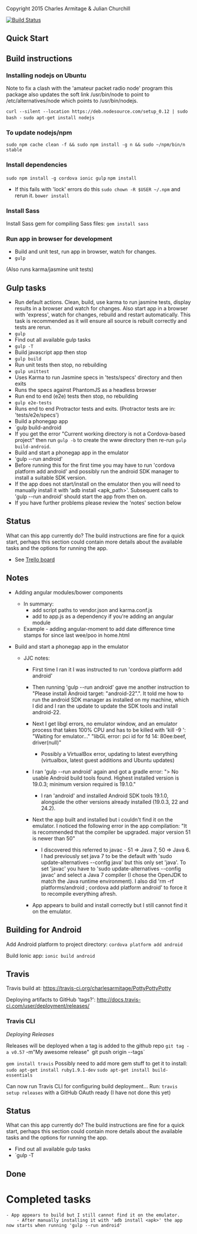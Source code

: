Copyright 2015 Charles Armitage & Julian Churchill

[![Build Status](https://travis-ci.org/charlesarmitage/PottyPottyPotty.svg?branch=master)](https://travis-ci.org/charlesarmitage/PottyPottyPotty)

## Quick Start

## Build instructions

### Installing nodejs on Ubuntu ###
Note to fix a clash with the 'amateur packet radio node' program this package also updates the soft link /usr/bin/node to point to /etc/alternatives/node which points to /usr/bin/nodejs.

`curl --silent --location https://deb.nodesource.com/setup_0.12 | sudo bash -`
`sudo apt-get install nodejs`

### To update nodejs/npm ###
`sudo npm cache clean -f && sudo npm install -g n && sudo ~/npm/bin/n stable`

### Install dependencies ###
`sudo npm install -g cordova ionic gulp`
`npm install`
  - If this fails with 'lock' errors do this `sudo chown -R $USER ~/.npm` and rerun it.
`bower install`

### Install Sass ###
Install Sass gem for compiling Sass files:
`gem install sass`

### Run app in browser for development ###
- Build and unit test, run app in browser, watch for changes.
 - `gulp`

(Also runs karma/jasmine unit tests)

## Gulp tasks

- Run default actions. Clean, build, use karma to run jasmine tests, display results in a browser and watch for changes. Also start app in a browser with 'express', watch for changes, rebuild and restart automatically. This task is recommended as it will ensure all source is rebuilt correctly and tests are rerun.
 - `gulp`
- Find out all available gulp tasks
 - `gulp -T`
- Build javascript app then stop
 - `gulp build`
- Run unit tests then stop, no rebuilding
 - `gulp unittest`
 - Uses Karma to run Jasmine specs in 'tests/specs' directory and then exits
 - Runs the specs against PhantomJS as a headless browser
- Run end to end (e2e) tests then stop, no rebuilding
 - `gulp e2e-tests`
 - Runs end to end Protractor tests and exits. (Protractor tests are in: 'tests/e2e/specs')
- Build a phonegap app
 - `gulp build-android
  - If you get the error "Current working directory is not a Cordova-based project" then run `gulp -b` to create the www directory then re-run `gulp build-android`.
- Build and start a phonegap app in the emulator
 - 'gulp --run android'
  - Before running this for the first time you may have to run 'cordova platform add android' and possibly run the android SDK manager to install a suitable SDK version.
  - If the app does not start/install on the emulator then you will need to manually install it with 'adb install <apk_path>'. Subsequent calls to 'gulp --run android' should start the app from then on.
  - If you have further problems please review the 'notes' section below

## Status

What can this app currently do? The build instructions are fine for a quick start, perhaps this section could
contain more details about the available tasks and the options for running the app.

- See [Trello board](https://trello.com/b/CssnKlKA/potty-training-app)

## Notes

- Adding angular modules/bower components
  - In summary:
    - add script paths to vendor.json and karma.conf.js
    - add to app.js as a dependency if you're adding an angular module
  - Example - adding angular-moment to add date difference time stamps for since last wee/poo in home.html

- Build and start a phonegap app in the emulator
  - JJC notes:
    - First time I ran it I was instructed to run 'cordova platform add android'
    - Then running 'gulp --run android' gave me another instruction to "Please install Android target: \"android-22\".". It told me how to run the android SDK manager as installed on my machine, which I did and I ran the update to update the SDK tools and install android-22.
    - Next I get libgl errors, no emulator window, and an emulator process that takes 100% CPU and has to be killed with 'kill -9 <process id>':
      "Waiting for emulator..."
      "libGL error: pci id for fd 14: 80ee:beef, driver(null)"
      - Possibly a VirtualBox error, updating to latest everything (virtualbox, latest guest additions and Ubuntu updates)
    - I ran 'gulp --run android' again and got a gradle error:
      "> No usable Android build tools found. Highest installed version is 19.0.3; minimum version required is 19.1.0."
      - I ran 'android' and installed Android SDK tools 19.1.0, alongside the other versions already installed (19.0.3, 22 and 24.2).
    - Next the app built and installed but i couldn't find it on the emulator. I noticed the following error in the app compilation:
      "It is recommended that the compiler be upgraded. major version 51 is newer than 50"
      - I discovered this referred to javac - 51 => Java 7, 50 => Java 6. I had previously set java 7 to be the default with 'sudo update-alternatives --config java' but this only set 'java'. To set 'javac' you have to 'sudo update-alternatives --config javac' and select a Java 7 compiler (I chose the OpenJDK to match the Java runtime environment). I also did 'rm -rf platforms/android ; cordova add platform android' to force it to recompile everything afresh.

    - App appears to build and install correctly but I still cannot find it on the emulator.

## Building for Android

Add Android platform to project directory:
`cordova platform add android`

Build Ionic app:
`ionic build android`

## Travis

Travis build at: https://travis-ci.org/charlesarmitage/PottyPottyPotty

Deploying artifacts to GitHub 'tags?': http://docs.travis-ci.com/user/deployment/releases/

### Travis CLI

_Deploying Releases_

Releases will be deployed when a tag is added to the github repo
`git tag -a v0.57` -m"My awesome release"`
`git push origin --tags`

`gem install travis`
Possibly need to add more gem stuff to get it to install:
`sudo apt-get install ruby1.9.1-dev`
`sudo apt-get install build-essentials`

Can now run Travis CLI for configuring build deployment...
Run: `travis setup releases` with a GitHub OAuth ready (I have not done this yet)

## Status

What can this app currently do? The build instructions are fine for a quick start, perhaps this section could
contain more details about the available tasks and the options for running the app.

- Find out all available gulp tasks
 - `gulp -T

## Done

Completed tasks
=======
    - App appears to build but I still cannot find it on the emulator.
        - After manually installing it with 'adb install <apk>' the app now starts when running 'gulp --run android'

